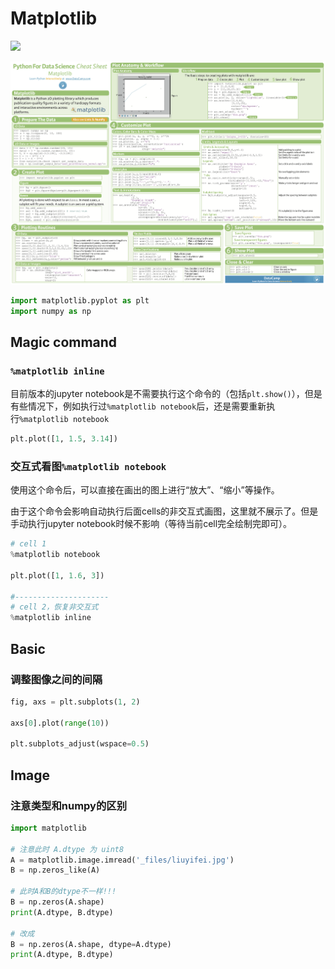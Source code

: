 # Matplotlib

![](http://static.zybuluo.com/AustinMxnet/tqi0tspg5phwlaakhptpwg8w/image.png)

![](_files/matplot.png)

```python
import matplotlib.pyplot as plt
import numpy as np
```

## Magic command
### `%matplotlib inline`
目前版本的jupyter notebook是不需要执行这个命令的（包括`plt.show()`），但是有些情况下，例如执行过`%matplotlib notebook`后，还是需要重新执行`%matplotlib notebook`

```python
plt.plot([1, 1.5, 3.14])
```

<!-- #region -->
### 交互式看图`%matplotlib notebook`
使用这个命令后，可以直接在画出的图上进行“放大”、“缩小”等操作。

由于这个命令会影响自动执行后面cells的非交互式画图，这里就不展示了。但是手动执行jupyter notebook时候不影响（等待当前cell完全绘制完即可）。

```python
# cell 1
%matplotlib notebook

plt.plot([1, 1.6, 3])

#---------------------
# cell 2，恢复非交互式
%matplotlib inline

```
<!-- #endregion -->

## Basic

### 调整图像之间的间隔

```python
fig, axs = plt.subplots(1, 2)

axs[0].plot(range(10))

plt.subplots_adjust(wspace=0.5)
```

## Image
### 注意类型和numpy的区别

```python
import matplotlib

# 注意此时 A.dtype 为 uint8
A = matplotlib.image.imread('_files/liuyifei.jpg')
B = np.zeros_like(A)

# 此时A和B的dtype不一样!!!
B = np.zeros(A.shape)
print(A.dtype, B.dtype)

# 改成
B = np.zeros(A.shape, dtype=A.dtype)
print(A.dtype, B.dtype)
```
